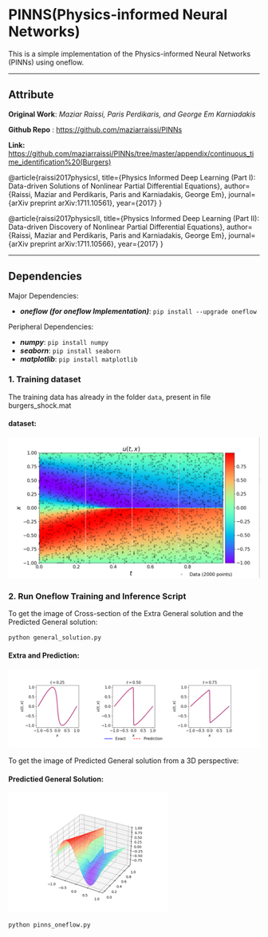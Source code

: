 # PINNS(Physics-informed Neural Networks)
This is a simple implementation of the Physics-informed Neural Networks (PINNs) using oneflow.


-------------------------------------------
## Attribute

**Original Work**: *Maziar Raissi, Paris Perdikaris, and George Em Karniadakis*

**Github Repo** : https://github.com/maziarraissi/PINNs

**Link:** https://github.com/maziarraissi/PINNs/tree/master/appendix/continuous_time_identification%20(Burgers)

@article{raissi2017physicsI,
  title={Physics Informed Deep Learning (Part I): Data-driven Solutions of Nonlinear Partial Differential Equations},
  author={Raissi, Maziar and Perdikaris, Paris and Karniadakis, George Em},
  journal={arXiv preprint arXiv:1711.10561},
  year={2017}
}

@article{raissi2017physicsII,
  title={Physics Informed Deep Learning (Part II): Data-driven Discovery of Nonlinear Partial Differential Equations},
  author={Raissi, Maziar and Perdikaris, Paris and Karniadakis, George Em},
  journal={arXiv preprint arXiv:1711.10566},
  year={2017}
}

-------------------------------------------

## Dependencies

Major Dependencies:

 - ***oneflow (for oneflow Implementation)***: ```pip install --upgrade oneflow```

Peripheral Dependencies:
 
 - ***numpy***: ```pip install numpy```
 - ***seaborn***: ```pip install seaborn```
 - ***matplotlib***: ```pip install matplotlib```



### 1. Training dataset

The training data has already in the folder `data`, present in file burgers_shock.mat

#### dataset:

<img src="./src/data_distribution.png" alt="图片alt" title="图片title" style="zoom:50%;" >


### 2. Run Oneflow Training and Inference Script

To get the image of Cross-section of the Extra General solution and the Predicted General solution:

```
python general_solution.py
```

#### Extra and Prediction:

<img src="./src/extra_prediction.png" alt="图片alt" title="图片title" style="zoom:50%;" >

To get the image of Predicted General solution from a 3D perspective:

#### Predictied General Solution:

<img src="./src/general_solution.png" alt="图片alt" title="图片title" style="zoom:50%;" >

```
python pinns_oneflow.py
```
